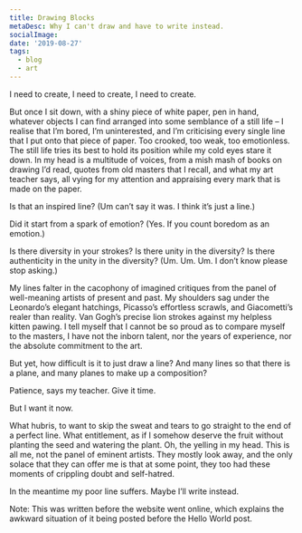 ```yaml
---
title: Drawing Blocks
metaDesc: Why I can't draw and have to write instead.
socialImage: 
date: '2019-08-27'
tags:
  - blog
  - art
---
```


I need to create, I need to create, I need to create.  

But once I sit down, with a shiny piece of white paper, pen in hand, whatever objects I can find arranged into some semblance of a still life – I realise that I’m bored, I’m uninterested, and I’m criticising every single line that I put onto that piece of paper. Too crooked, too weak, too emotionless. The still life tries its best to hold its position while my cold eyes stare it down. In my head is a multitude of voices, from a mish mash of books on drawing I’d read, quotes from old masters that I recall, and what my art teacher says, all vying for my attention and appraising every mark that is made on the paper. 

Is that an inspired line? (Um can’t say it was. I think it’s just a line.) 

Did it start from a spark of emotion? (Yes. If you count boredom as an emotion.)

Is there diversity in your strokes? Is there unity in the diversity? Is there authenticity in the unity in the diversity? (Um. Um. Um. I don’t know please stop asking.)

My lines falter in the cacophony of imagined critiques from the panel of well-meaning artists of present and past. My shoulders sag under the Leonardo’s elegant hatchings, Picasso’s effortless scrawls, and Giacometti’s realer than reality. Van Gogh’s precise lion strokes against my helpless kitten pawing. I tell myself that I cannot be so proud as to compare myself to the masters, I have not the inborn talent, nor the years of experience, nor the absolute commitment to the art. 

But yet, how difficult is it to just draw a line? And many lines so that there is a plane, and many planes to make up a composition? 

Patience, says my teacher. Give it time. 

But I want it now. 

What hubris, to want to skip the sweat and tears to go straight to the end of a perfect line. What entitlement, as if I somehow deserve the fruit without planting the seed and watering the plant. Oh, the yelling in my head. This is all me, not the panel of eminent artists. They mostly look away, and the only solace that they can offer me is that at some point, they too had these moments of crippling doubt and self-hatred.   

In the meantime my poor line suffers. Maybe I’ll write instead. 

Note: This was written before the website went online, which explains the awkward situation of it being posted before the Hello World post.
